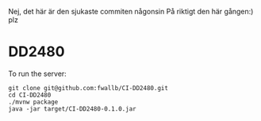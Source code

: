 Nej, det här är den sjukaste commiten någonsin
På riktigt den här gången:)
plz

# DD2480

To run the server:
```
git clone git@github.com:fwallb/CI-DD2480.git
cd CI-DD2480
./mvnw package
java -jar target/CI-DD2480-0.1.0.jar
```
